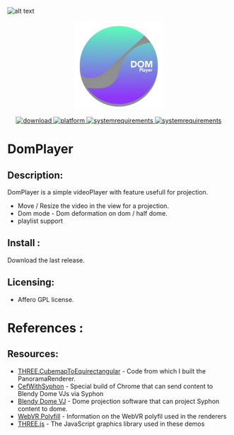 ![alt text][logo]

<p align="center">
	<img width="200" height="200" margin-right="100%" src="./build/icons/icon_512x512.png?raw=true">
</p>
<p align="center">
	<a href="https://github.com/niemes/expomod/releases/latest">
 		<img src="https://img.shields.io/badge/download-latest-brightgreen.svg" alt="download">
	</a>
	<a href="https://img.shields.io/badge/platform-macOS-lightgrey.svg">
 		<img src="https://img.shields.io/badge/platform-macOS-lightgrey.svg" alt="platform">
	</a>
	<a href="https://img.shields.io/badge/requirements-window +-ff69b4.svg">
 		<img src="https://img.shields.io/badge/requirements-window +-ff69b4.svg" alt="systemrequirements">
	</a>
    <a href="https://img.shields.io/badge/requirements-linux deb+-ff69b4.svg">
 		<img src="https://img.shields.io/badge/requirements-linux deb+-ff69b4.svg" alt="systemrequirements">
	</a>
</p>

# DomPlayer 

## Description: 

DomPlayer is a simple videoPlayer with feature usefull for projection.
- Move / Resize the video in the view for a projection. 
- Dom mode - Dom deformation on dom / half dome.
- playlist support

## Install : 

Download the last release.
## Licensing:
- Affero GPL license.

# References : 

## Resources:

* [THREE.CubemapToEquirectangular] - Code from which I built the PanoramaRenderer.
* [CefWithSyphon] - Special build of Chrome that can send content to Blendy Dome VJs via Syphon
* [Blendy Dome VJ] - Dome projection software that can project Syphon content to dome.
* [WebVR Polyfill] - Information on the WebVR polyfil used in the renderers
* [THREE.js] - The JavaScript graphics library used in these demos


[logo]: https://github.com/marciot/dome-experiments/raw/master/images/banner2.jpg "A dome screenshot"
[DomeLab]: https://www.facebook.com/groups/DomeLab
[THREE.CubemapToEquirectangular]: https://github.com/spite/THREE.CubemapToEquirectangular
[CefWithSyphon]: https://github.com/marciot/CefWithSyphon
[Blendy Dome VJ]: http://www.blendydomevj.com
[THREE.js]: https://threejs.org
[WebVR polyfill]: https://github.com/googlevr/webvr-polyfill
[WebVR]: https://webvr.info
[Samsung Internet Browser for Gear VR]: https://www.oculus.com/experiences/gear-vr/849609821813454/
[Chrome]: https://webvr.info/get-chrome/
[Firefox]: https://mozvr.com/
[Patreon page]: https://www.patreon.com/marciot